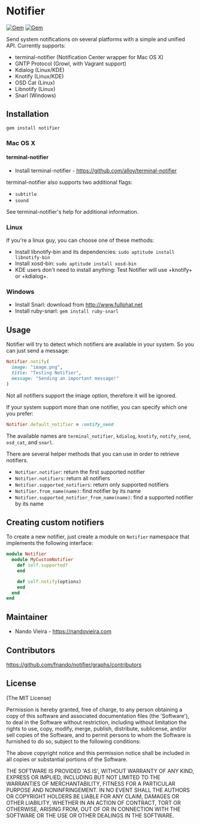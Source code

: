 # Notifier

[![Gem](https://img.shields.io/gem/v/notifier.svg)](https://rubygems.org/gems/notifier)
[![Gem](https://img.shields.io/gem/dt/notifier.svg)](https://rubygems.org/gems/notifier)

Send system notifications on several platforms with a simple and unified API.
Currently supports:

- terminal-notifier (Notification Center wrapper for Mac OS X)
- GNTP Protocol (Growl, with Vagrant support)
- Kdialog (Linux/KDE)
- Knotify (Linux/KDE)
- OSD Cat (Linux)
- Libnotify (Linux)
- Snarl (Windows)

## Installation

    gem install notifier

### Mac OS X

#### terminal-notifier

- Install terminal-notifier - https://github.com/alloy/terminal-notifier

terminal-notifier also supports two additional flags:

- `subtitle`
- `sound`

See terminal-notifier's help for additional information.

### Linux

If you're a linux guy, you can choose one of these methods:

- Install libnotify-bin and its dependencies:
  `sudo aptitude install libnotify-bin`
- Install xosd-bin: `sudo aptitude install xosd-bin`
- KDE users don't need to install anything: Test Notifier will use +knotify+ or
  +kdialog+.

### Windows

- Install Snarl: download from http://www.fullphat.net
- Install ruby-snarl: `gem install ruby-snarl`

## Usage

Notifier will try to detect which notifiers are available in your system. So you
can just send a message:

```ruby
Notifier.notify(
  image: "image.png",
  title: "Testing Notifier",
  message: "Sending an important message!"
)
```

Not all notifiers support the image option, therefore it will be ignored.

If your system support more than one notifier, you can specify which one you
prefer:

```ruby
Notifier.default_notifier = :notify_send
```

The available names are `terminal_notifier`, `kdialog`, `knotify`,
`notify_send`, `osd_cat`, and `snarl`.

There are several helper methods that you can use in order to retrieve
notifiers.

- `Notifier.notifier`: return the first supported notifier
- `Notifier.notifiers`: return all notifiers
- `Notifier.supported_notifiers`: return only supported notifiers
- `Notifier.from_name(name)`: find notifier by its name
- `Notifier.supported_notifier_from_name(name)`: find a supported notifier by
  its name

## Creating custom notifiers

To create a new notifier, just create a module on `Notifier` namespace that
implements the following interface:

```ruby
module Notifier
  module MyCustomNotifier
    def self.supported?
    end

    def self.notify(options)
    end
  end
end
```

## Maintainer

- Nando Vieira - https://nandovieira.com

## Contributors

https://github.com/fnando/notifier/graphs/contributors

## License

(The MIT License)

Permission is hereby granted, free of charge, to any person obtaining a copy of
this software and associated documentation files (the 'Software'), to deal in
the Software without restriction, including without limitation the rights to
use, copy, modify, merge, publish, distribute, sublicense, and/or sell copies of
the Software, and to permit persons to whom the Software is furnished to do so,
subject to the following conditions:

The above copyright notice and this permission notice shall be included in all
copies or substantial portions of the Software.

THE SOFTWARE IS PROVIDED 'AS IS', WITHOUT WARRANTY OF ANY KIND, EXPRESS OR
IMPLIED, INCLUDING BUT NOT LIMITED TO THE WARRANTIES OF MERCHANTABILITY, FITNESS
FOR A PARTICULAR PURPOSE AND NONINFRINGEMENT. IN NO EVENT SHALL THE AUTHORS OR
COPYRIGHT HOLDERS BE LIABLE FOR ANY CLAIM, DAMAGES OR OTHER LIABILITY, WHETHER
IN AN ACTION OF CONTRACT, TORT OR OTHERWISE, ARISING FROM, OUT OF OR IN
CONNECTION WITH THE SOFTWARE OR THE USE OR OTHER DEALINGS IN THE SOFTWARE.
